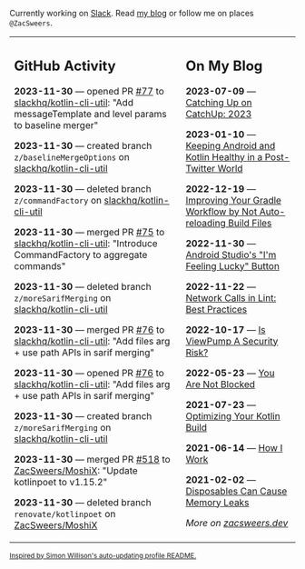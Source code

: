Currently working on [Slack](https://slack.com/). Read [my blog](https://zacsweers.dev/) or follow me on places `@ZacSweers`.

<table><tr><td valign="top" width="60%">

## GitHub Activity
<!-- githubActivity starts -->
**2023-11-30** — opened PR [#77](https://github.com/slackhq/kotlin-cli-util/pull/77) to [slackhq/kotlin-cli-util](https://github.com/slackhq/kotlin-cli-util): "Add messageTemplate and level params to baseline merger"

**2023-11-30** — created branch `z/baselineMergeOptions` on [slackhq/kotlin-cli-util](https://github.com/slackhq/kotlin-cli-util)

**2023-11-30** — deleted branch `z/commandFactory` on [slackhq/kotlin-cli-util](https://github.com/slackhq/kotlin-cli-util)

**2023-11-30** — merged PR [#75](https://github.com/slackhq/kotlin-cli-util/pull/75) to [slackhq/kotlin-cli-util](https://github.com/slackhq/kotlin-cli-util): "Introduce CommandFactory to aggregate commands"

**2023-11-30** — deleted branch `z/moreSarifMerging` on [slackhq/kotlin-cli-util](https://github.com/slackhq/kotlin-cli-util)

**2023-11-30** — merged PR [#76](https://github.com/slackhq/kotlin-cli-util/pull/76) to [slackhq/kotlin-cli-util](https://github.com/slackhq/kotlin-cli-util): "Add files arg + use path APIs in sarif merging"

**2023-11-30** — opened PR [#76](https://github.com/slackhq/kotlin-cli-util/pull/76) to [slackhq/kotlin-cli-util](https://github.com/slackhq/kotlin-cli-util): "Add files arg + use path APIs in sarif merging"

**2023-11-30** — created branch `z/moreSarifMerging` on [slackhq/kotlin-cli-util](https://github.com/slackhq/kotlin-cli-util)

**2023-11-30** — merged PR [#518](https://github.com/ZacSweers/MoshiX/pull/518) to [ZacSweers/MoshiX](https://github.com/ZacSweers/MoshiX): "Update kotlinpoet to v1.15.2"

**2023-11-30** — deleted branch `renovate/kotlinpoet` on [ZacSweers/MoshiX](https://github.com/ZacSweers/MoshiX)
<!-- githubActivity ends -->
</td><td valign="top" width="40%">

## On My Blog
<!-- blog starts -->
**2023-07-09** — [Catching Up on CatchUp: 2023](https://www.zacsweers.dev/catching-up-on-catchup-2023/)

**2023-01-10** — [Keeping Android and Kotlin Healthy in a Post-Twitter World](https://www.zacsweers.dev/keeping-android-healthy/)

**2022-12-19** — [Improving Your Gradle Workflow by Not Auto-reloading Build Files](https://www.zacsweers.dev/improving-your-workflow-by-not-auto-reloading-build-files/)

**2022-11-30** — [Android Studio's "I'm Feeling Lucky" Button](https://www.zacsweers.dev/android-studios-im-feeling-lucky-button/)

**2022-11-22** — [Network Calls in Lint: Best Practices](https://www.zacsweers.dev/network-calls-in-lint-best-practices/)

**2022-10-17** — [Is ViewPump A Security Risk?](https://www.zacsweers.dev/is-viewpump-a-security-risk/)

**2022-05-23** — [You Are Not Blocked](https://www.zacsweers.dev/you-are-not-blocked/)

**2021-07-23** — [Optimizing Your Kotlin Build](https://www.zacsweers.dev/optimizing-your-kotlin-build/)

**2021-06-14** — [How I Work](https://www.zacsweers.dev/how-i-work/)

**2021-02-02** — [Disposables Can Cause Memory Leaks](https://www.zacsweers.dev/disposables-can-cause-memory-leaks/)
<!-- blog ends -->
_More on [zacsweers.dev](https://zacsweers.dev/)_
</td></tr></table>

<sub><a href="https://simonwillison.net/2020/Jul/10/self-updating-profile-readme/">Inspired by Simon Willison's auto-updating profile README.</a></sub>